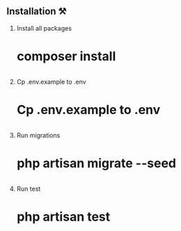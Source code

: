 ## Installation ⚒️


1. Install all packages

   # composer install
   ``` 

2. Cp .env.example to .env
    #  Cp .env.example to .env
    ```
    
3. Run migrations

   # php artisan migrate --seed
   ```

4. Run test


   # php artisan test
   ```

